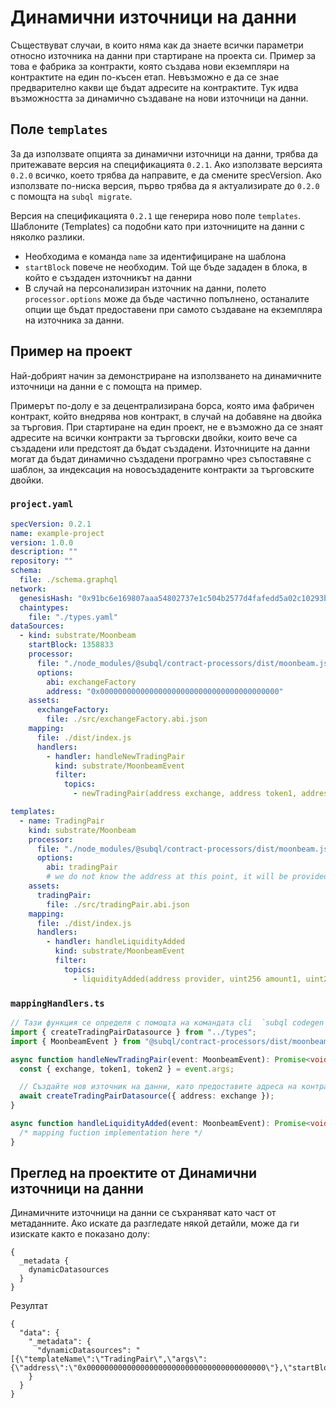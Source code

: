 # Динамични източници на данни

Съществуват случаи, в които няма как да знаете всички параметри относно източника на данни при стартиране на проекта си. Пример за това е фабрика за контракти, която създава нови екземпляри на контрактите на един по-късен етап. Невъзможно е да се знае предварително какви ще бъдат адресите на контрактите. Тук идва възможността за динамично създаване на нови източници на данни.

## Поле `templates`

За да използвате опцията за динамични източници на данни, трябва да притежавате версия на спецификацията `0.2.1`. Ако използвате версията `0.2.0` всичко, което трябва да направите, е да смените specVersion. Ако използвате по-ниска версия, първо трябва да я актуализирате до `0.2.0` с помощта на `subql migrate`.

Версия на спецификацията `0.2.1` ще генерира ново поле `templates`. Шаблоните (Templates) са подобни като при източниците на данни с няколко разлики.

- Необходима е команда `name` за идентифициране на шаблона
- `startBlock` повече не необходим. Той ще бъде зададен в блока, в който е създаден източникът на данни
- В случай на персонализиран източник на данни, полето `processor.options` може да бъде частично попълнено, останалите опции ще бъдат предоставени при самото създаване на екземпляра на източника за данни.

## Пример на проект

Най-добрият начин за демонстриране на използването на динамичните източници на данни е с помощта на пример.

Примерът по-долу е за децентрализирана борса, която има фабричен контракт, който внедрява нов контракт, в случай на добавяне на двойка за търговия. При стартиране на един проект, не е възможно да се знаят адресите на всички контракти за търговски двойки, които вече са създадени или предстоят да бъдат създадени. Източниците на данни могат да бъдат динамично създадени програмно чрез съпоставяне с шаблон, за индексация на новосъздадените контракти за търговските двойки.

### `project.yaml`

```yaml
specVersion: 0.2.1
name: example-project
version: 1.0.0
description: ""
repository: ""
schema:
  file: ./schema.graphql
network:
  genesisHash: "0x91bc6e169807aaa54802737e1c504b2577d4fafedd5a02c10293b1cd60e39527"
  chaintypes:
    file: "./types.yaml"
dataSources:
  - kind: substrate/Moonbeam
    startBlock: 1358833
    processor:
      file: "./node_modules/@subql/contract-processors/dist/moonbeam.js"
      options:
        abi: exchangeFactory
        address: "0x0000000000000000000000000000000000000000"
    assets:
      exchangeFactory:
        file: ./src/exchangeFactory.abi.json
    mapping:
      file: ./dist/index.js
      handlers:
        - handler: handleNewTradingPair
          kind: substrate/MoonbeamEvent
          filter:
            topics:
              - newTradingPair(address exchange, address token1, address token2)

templates:
  - name: TradingPair
    kind: substrate/Moonbeam
    processor:
      file: "./node_modules/@subql/contract-processors/dist/moonbeam.js"
      options:
        abi: tradingPair
        # we do not know the address at this point, it will be provided when instantiated
    assets:
      tradingPair:
        file: ./src/tradingPair.abi.json
    mapping:
      file: ./dist/index.js
      handlers:
        - handler: handleLiquidityAdded
          kind: substrate/MoonbeamEvent
          filter:
            topics:
              - liquidityAdded(address provider, uint256 amount1, uint256 amount2)
```

### `mappingHandlers.ts`

```ts
// Тази функция се определя с помощта на командата cli  `subql codegen`
import { createTradingPairDatasource } from "../types";
import { MoonbeamEvent } from "@subql/contract-processors/dist/moonbeam";

async function handleNewTradingPair(event: MoonbeamEvent): Promise<void> {
  const { exchange, token1, token2 } = event.args;

  // Създайте нов източник на данни, като предоставите адреса на контракта за обмен на търговската двойка
  await createTradingPairDatasource({ address: exchange });
}

async function handleLiquidityAdded(event: MoonbeamEvent): Promise<void> {
  /* mapping fuction implementation here */
}
```

## Преглед на проектите от Динамични източници на данни

Динамичните източници на данни се съхраняват като част от метаданните. Ако искате да разгледате някой детайли, може да ги изискате както е показано долу:

```gql
{
  _metadata {
    dynamicDatasources
  }
}
```

Резултат

```
{
  "data": {
    "_metadata": {
      "dynamicDatasources": "[{\"templateName\":\"TradingPair\",\"args\":{\"address\":\"0x0000000000000000000000000000000000000000\"},\"startBlock\":1358833}]"
    }
  }
}
```
